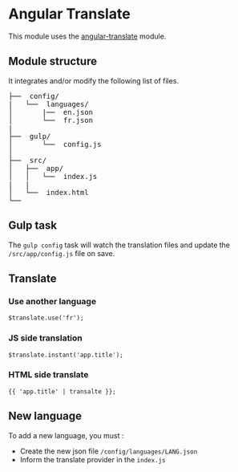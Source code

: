 # Angular Translate

This module uses the [angular-translate](https://angular-translate.github.io/) module.

## Module structure

It integrates and/or modify the following list of files.

<pre>
├──  config/
|   └──  languages/
│       |──  en.json
│       └──  fr.json
|
├──  gulp/
│       └──  config.js
│
├──  src/
│   ├──  app/
│   │   └──  index.js
|   |
│   └──  index.html
└──
</pre>

## Gulp task

The ```gulp config``` task will watch the translation files and update the ```/src/app/config.js``` file on save.

## Translate

### Use another language

```
$translate.use('fr');
```

### JS side translation

```
$translate.instant('app.title');
```

### HTML side translate

```
{{ 'app.title' | transalte }};
```

## New language

To add a new language, you must :
* Create the new json file ```/config/languages/LANG.json```
* Inform the translate provider in the ```index.js```